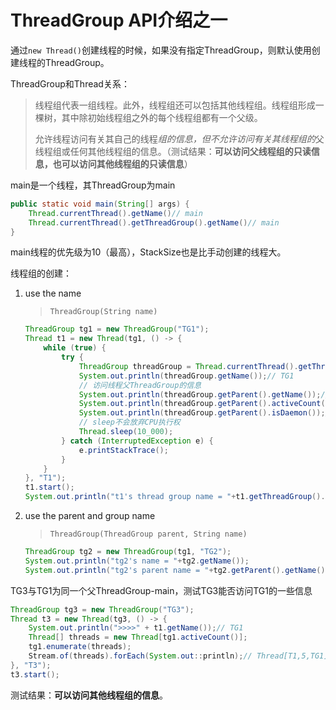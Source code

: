 # ThreadGroup API介绍之一

通过`new Thread()`创建线程的时候，如果没有指定ThreadGroup，则默认使用创建线程的ThreadGroup。

ThreadGroup和Thread关系：

> 线程组代表一组线程。此外，线程组还可以包括其他线程组。线程组形成一棵树，其中除初始线程组之外的每个线程组都有一个父级。
>
> 允许线程访问有关其自己的线程*组的信息，但不允许访问有关其线程组的*父线程组或任何其他线程组的信息。（测试结果：**可以访问父线程组的只读信息，也可以访问其他线程组的只读信息**）

main是一个线程，其ThreadGroup为main

```java
public static void main(String[] args) {
    Thread.currentThread().getName()// main
    Thread.currentThread().getThreadGroup().getName()// main
}
```

main线程的优先级为10（最高），StackSize也是比手动创建的线程大。



线程组的创建：

1. use the name

   > `ThreadGroup(String name)`

   ```java
   ThreadGroup tg1 = new ThreadGroup("TG1");
   Thread t1 = new Thread(tg1, () -> {
       while (true) {
           try {
               ThreadGroup threadGroup = Thread.currentThread().getThreadGroup();
               System.out.println(threadGroup.getName());// TG1
               // 访问线程父ThreadGroup的信息
               System.out.println(threadGroup.getParent().getName());// main
               System.out.println(threadGroup.getParent().activeCount());// 3
               System.out.println(threadGroup.getParent().isDaemon());// false
               // sleep不会放弃CPU执行权
               Thread.sleep(10_000);
           } catch (InterruptedException e) {
               e.printStackTrace();
           }
       }
   }, "T1");
   t1.start();
   System.out.println("t1's thread group name = "+t1.getThreadGroup().getName());// TG1
   ```

2. use the parent and group name

   > `ThreadGroup(ThreadGroup parent, String name)`

   ```java
   ThreadGroup tg2 = new ThreadGroup(tg1, "TG2");
   System.out.println("tg2's name = "+tg2.getName());
   System.out.println("tg2's parent name = "+tg2.getParent().getName());
   ```

   

TG3与TG1为同一个父ThreadGroup-main，测试TG3能否访问TG1的一些信息

```java
ThreadGroup tg3 = new ThreadGroup("TG3");
Thread t3 = new Thread(tg3, () -> {
    System.out.println(">>>>" + t1.getName());// TG1
    Thread[] threads = new Thread[tg1.activeCount()];
    tg1.enumerate(threads);
    Stream.of(threads).forEach(System.out::println);// Thread[T1,5,TG1]
}, "T3");
t3.start();
```

测试结果：**可以访问其他线程组的信息**。